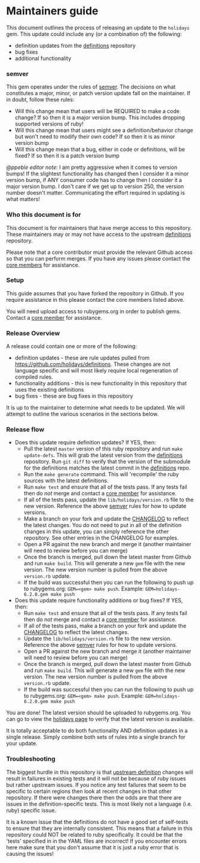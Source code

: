 # Maintainers guide

This document outlines the process of releasing an update to the `holidays` gem. This update could
include any (or a combination of) the following:

* definition updates from the [definitions](https://github.com/holidays/definitions) repository
* bug fixes
* additional functionality

### semver

This gem operates under the rules of [semver](http://semver.org/). The decisions on what constitutes a major,
minor, or patch version update fall on the maintainer. If in doubt, follow these rules:

* Will this change mean that users will be REQUIRED to make a code change? If so then it is a major version bump. This includes dropping supported versions of ruby!
* Will this change mean that users might see a definition/behavior change but won't need to modify their own code? If so then it is as minor version bump
* Will this change mean that a bug, either in code or definitions, will be fixed? If so then it is a patch version bump

*@ppeble editor note*: I am pretty aggressive when it comes to version bumps! If the slightest functionality has changed then
I consider it a minor version bump, if ANY consumer code has to change then I consider it a major version bump. I don't care
if we get up to version 250, the version number doesn't matter. Communicating the effort required in updating is what matters!

### Who this document is for

This document is for maintainers that have merge access to this repository. These maintainers may or may not have access to the upstream
[definitions](https://github.com/holidays/definitions) repository.

Please note that a core contributor must provide the relevant Github access so that you can perform merges. If you have any issues
please contact the [core members](https://github.com/orgs/holidays/teams/core/members) for assistance.

### Setup

This guide assumes that you have forked the repository in Github. If you require assistance in this please contact the core members listed above.

You will need upload access to rubygems.org in order to publish gems. Contact a [core member](https://github.com/orgs/holidays/teams/core/members) for assistance.

### Release Overview

A release could contain one or more of the following:

* definition updates - these are rule updates pulled from https://github.com/holidays/definitions. These changes are not
language specific and will most likely require local regeneration of compiled rules.
* functionality additions - this is new functionality in this repository that uses the existing definitions
* bug fixes - these are bug fixes in this repository

It is up to the maintainer to determine what needs to be updated. We will attempt to outline the various scenarios in the
sections below.

### Release flow

* Does this update require definition updates? If YES, then:
  * Pull the latest `master` version of this ruby repository and run `make update-defs`. This will grab the latest version from the [definitions](https://github.com/holidays/definitions) repository. Run `git diff` to verify that the version of the submodule for the definitions matches the latest commit in the [definitions](https://github.com/holidays/definitions) repo.
  * Run the `make generate` command. This will 'recompile' the ruby sources with the latest definitions.
  * Run `make test` and ensure that all of the tests pass. If any tests fail then do *not* merge and contact a [core member](https://github.com/orgs/holidays/teams/core/members) for assistance.
  * If all of the tests pass, update the `lib/holidays/version.rb` file to the new version. Reference the above [semver](http://semver.org/) rules for how to update versions.
  * Make a branch on your fork and update the [CHANGELOG](../CHANGELOG.md) to reflect the latest changes. You do not need to put in all of the definition changes in this update, you can simply reference the other repository. See other entries in the CHANGELOG for examples.
  * Open a PR against the new branch and merge it (another maintainer will need to review before you can merge)
  * Once the branch is merged, pull down the latest master from Github and run `make build`. This will generate a new `gem` file with the new version. The new version number is pulled from the above `version.rb` update.
  * If the build was successful then you can run the following to push up to rubygems.org: `GEM=<gem> make push`. Example: `GEM=holidays-6.2.0.gem make push`
* Does this update require functionality additions or bug fixes? If YES, then:
  * Run `make test` and ensure that all of the tests pass. If any tests fail then do *not* merge and contact a [core member](https://github.com/orgs/holidays/teams/core/members) for assistance.
  * If all of the tests pass, make a branch on your fork and update the [CHANGELOG](../CHANGELOG.md) to reflect the latest changes.
  * Update the `lib/holidays/version.rb` file to the new version. Reference the above [semver](http://semver.org/) rules for how to update versions.
  * Open a PR against the new branch and merge it (another maintainer will need to review before you can merge)
  * Once the branch is merged, pull down the latest master from Github and run `make build`. This will generate a new `gem` file with the new version. The new version number is pulled from the above `version.rb` update.
  * If the build was successful then you can run the following to push up to rubygems.org: `GEM=<gem> make push`. Example: `GEM=holidays-6.2.0.gem make push`

You are done! The latest version should be uploaded to rubygems.org. You can go to view the [holidays page](https://rubygems.org/gems/holidays) to verify that the latest version is available.

It is totally acceptable to do both functionality AND definition updates in a single release. Simply combine both sets of rules into a single branch for your update.

### Troubleshooting

The biggest hurdle in this repository is that [upstream definition](https://github.com/holidays/definitions) changes will
result in failures in existing tests and it will not be because of ruby issues but rather upstream issues. If you notice any test failures
that seem to be specific to certain regions then look at recent changes in that other repository. If there were changes there then the odds
are that there are issues in the definition-specific tests. This is most likely not a language (i.e. ruby) specific issue.

It is a known issue that the definitions do not have a good set of self-tests to ensure that they are internally consistent. This means that a failure in this
repository could NOT be related to ruby specifically. It could be that the 'tests' specified in in the YAML files are incorrect! If you encounter errors here
make sure that you don't assume that it is just a ruby error that is causing the issues!
